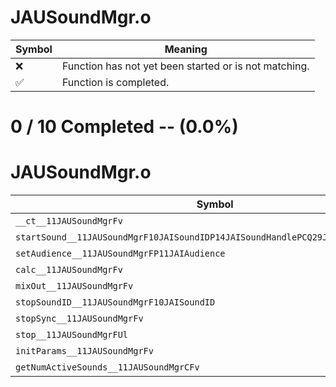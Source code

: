 # JAUSoundMgr.o
| Symbol | Meaning 
| ------------- | ------------- 
| :x: | Function has not yet been started or is not matching. 
| :white_check_mark: | Function is completed. 


# 0 / 10 Completed -- (0.0%)
# JAUSoundMgr.o
| Symbol | Decompiled? |
| ------------- | ------------- |
| `__ct__11JAUSoundMgrFv` | :x: |
| `startSound__11JAUSoundMgrF10JAISoundIDP14JAISoundHandlePCQ29JGeometry8TVec3<f>` | :x: |
| `setAudience__11JAUSoundMgrFP11JAIAudience` | :x: |
| `calc__11JAUSoundMgrFv` | :x: |
| `mixOut__11JAUSoundMgrFv` | :x: |
| `stopSoundID__11JAUSoundMgrF10JAISoundID` | :x: |
| `stopSync__11JAUSoundMgrFv` | :x: |
| `stop__11JAUSoundMgrFUl` | :x: |
| `initParams__11JAUSoundMgrFv` | :x: |
| `getNumActiveSounds__11JAUSoundMgrCFv` | :x: |
